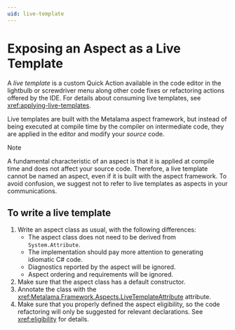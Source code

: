 ```yaml
---
uid: live-template
---
```


# Exposing an Aspect as a Live Template

A _live template_ is a custom Quick Action available in the code editor in the lightbulb or screwdriver menu along other code fixes or refactoring actions offered by the IDE. For details about consuming live templates, see <xref:applying-live-templates>.

Live templates are built with the Metalama aspect framework, but instead of being executed at compile time by the compiler on intermediate code, they are applied in the editor and modify your _source_ code.

> [!NOTE]
> A fundamental characteristic of an aspect is that it is applied at compile time and does not affect your source code. Therefore, a live template cannot be named an aspect, even if it is built with the aspect framework. To avoid confusion, we suggest not to refer to live templates as aspects in your communications.

## To write a live template

1. Write an aspect class as usual, with the following differences:
   - The aspect class does not need to be derived from `System.Attribute`.
   - The implementation should pay more attention to generating idiomatic C# code.
   - Diagnostics reported by the aspect will be ignored.
   - Aspect ordering and requirements will be ignored.
2. Make sure that the aspect class has a default constructor.
3. Annotate the class with the <xref:Metalama.Framework.Aspects.LiveTemplateAttribute> attribute.
4. Make sure that you properly defined the aspect eligibility, so the code refactoring will only be suggested for relevant declarations. See <xref:eligibility> for details.